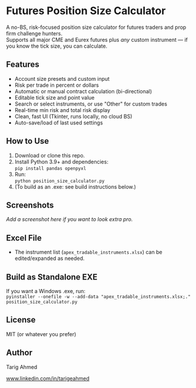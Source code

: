 # Futures Position Size Calculator

A no-BS, risk-focused position size calculator for futures traders and prop firm challenge hunters.  
Supports all major CME and Eurex futures plus *any* custom instrument — if you know the tick size, you can calculate.

## Features

- Account size presets and custom input
- Risk per trade in percent or dollars
- Automatic or manual contract calculation (bi-directional)
- Editable tick size and point value
- Search or select instruments, or use "Other" for custom trades
- Real-time min risk and total risk display
- Clean, fast UI (Tkinter, runs locally, no cloud BS)
- Auto-save/load of last used settings

## How to Use

1. Download or clone this repo.
2. Install Python 3.9+ and dependencies:  
   `pip install pandas openpyxl`
3. Run:  
   `python position_size_calculator.py`
4. (To build as an .exe: see build instructions below.)

## Screenshots

_Add a screenshot here if you want to look extra pro._

## Excel File

- The instrument list (`apex_tradable_instruments.xlsx`) can be edited/expanded as needed.

## Build as Standalone EXE

If you want a Windows .exe, run:  
`pyinstaller --onefile -w --add-data "apex_tradable_instruments.xlsx;." position_size_calculator.py`

## License

MIT (or whatever you prefer)

## Author

Tarig Ahmed

www.linkedin.com/in/tarigeahmed


